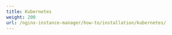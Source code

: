 ```yaml
---
title: Kubernetes
weight: 200
url: /nginx-instance-manager/how-to/installation/kubernetes/
---
```


